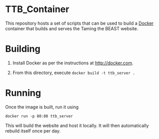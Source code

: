 TTB_Container
=============

This repository hosts a set of scripts that can be used to build a [Docker](http://docker.com)
container that builds and serves the Taming the BEAST website.

Building
========

1. Install Docker as per the instructions at http://docker.com.

2. From this directory, execute `docker build -t ttb_server .`

Running
=======

Once the image is built, run it using

    docker run -p 80:80 ttb_server

This will build the website and host it locally.  It will then automatically
rebuild itself once per day.
